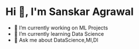 #         Hi 👋, I'm Sanskar Agrawal



- 🔭 I’m currently working on ML Projects
- 🌱 I’m currently learning Data Science
- 💬 Ask me about DataScience,Ml,Dl
